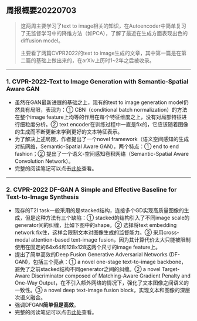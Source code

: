 ## 周报概要20220703
> 这两周主要学习了text to image相关的知识，在Autoencoder中简单复习了无监督学习中的降维方法（如PCA），了解了最近在生成方面表现出色的diffusion model。
> 
> 主要看了两篇CVPR2022的text to image生成的文章，其中第一篇是在第二篇的基础上做出来的，在arXiv上历时1~2年之后被收录。
---

### 1. CVPR-2022-Text to Image Generation with Semantic-Spatial Aware GAN
* 虽然在GAN最新进展的基础之上，现有的text to image generation model仍然具有局限，表现为：① CBN（conditional batch normalization）的方法在整个image feature上均等的作用在每个特征维度之上，没有对局部特征进行细粒度分析。② text encoder在训练过程中一直是fix的，它应该随着图像的生成而不断更新来学到更好的文本特征表示。
* 为了解决上述局限，作者提出了一个novel framework（语义空间感知的生成对抗网络，Semantic-Spatial Aware GAN），两个特点：① end to end fashion；② 提出了一个语义-空间感知卷积网络（Semantic-Spatial Aware Convolution Network）。
* 完整的阅读笔记可以点击[此处](https://docs.qq.com/doc/p/d40f17e15f18299673a71281a6211d61d2508e8f?dver=3.0.0)查看。

---

### 2. CVPR-2022 DF-GAN A Simple and Effective Baseline for Text-to-Image Synthesis
* 现存的T2I task一般采用的是stacked结构，连接多个GD实现高质量图像的生成，但是这种方法有三个缺陷：① stacked的结构引入了不同image scale的generator间的纠缠，比如下图中的shape。② 选择将text embedding network fix住，这样会限制文本对图像生成的监督能力。③ 采用cross-modal attention-based text-image fusion，因为其计算代价太大只能被限制使用在固定的64x64和128x128这两个尺寸的image feature上。
* 提出了简单高效的Deep Fusion Generative Adversarial Networks (DF-GAN)，包括三个亮点：① a novel one-stage text-to-image backbone，避免了之前stacked结构不同generator之间的纠缠。② a novel Target-Aware Discriminator composed of Matching-Aware Gradient Penalty and One-Way Output，在不引入额外网络的情况下，强化了文本图像之间语义的一致性。③ a novel deep text-image fusion block，实现文本和图像的深层次语义融合。
* 强调DFGAN**简单但是高效**。
* 完整的阅读笔记可以点击[此处](https://docs.qq.com/doc/p/fc1da62a4af232b2c20145186e6b0d2a9e2acabc?dver=3.0.0)查看。
